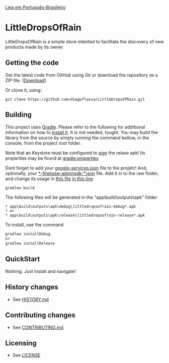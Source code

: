 [Leia em Português-Brasileiro](README.ptBR.md)
# LittleDropsOfRain

LittleDropsOfRain is a simple store intented to facilitate the discovery of new products made by its owner


## Getting the code

Get the latest code from GitHub using Git or download the repository as a ZIP file.
([Download](https://github.com/diegoflassa/LittleDropsOfRain/archive/master.zip))

Or clone it, using:

    git clone https://github.com/diegoflassa/LittleDropsOfRain.git


## Building

This project uses [Gradle](https://gradle.org/). Please refer to the following for additional information on how to [install it](https://gradle.org/install/). It is not needed, tought.
You may build the library from the source by simply running the command bellow, in the console, from the project root folder.

Note that an Keystore must be configured to [sign](https://developer.android.com/studio/publish/app-signing) the relase apk!
Its properties may be found at [gradle.properties](https://github.com/diegoflassa/LittleDropsOfRain/blob/master/gradle.properties)

Dont forget to add your [google-services.json](https://support.google.com/firebase/answer/7015592?hl=en) file to the projetc!
And, optionally, your [\*-firebase-adminsdk-\*.json](https://firebase.google.com/docs/admin/setup) file. Add it in to the raw folder,
and change its usage in [this file](https://github.com/diegoflassa/LittleDropsOfRain/blob/master/app/src/main/java/app/web/diegoflassa_site/littledropsofrain/ui/topic/SendTopicMessageFragment.kt)
[in this line](https://github.com/diegoflassa/LittleDropsOfRain/blob/9f5775af7e0b896f4d22142bc94fb0c7b6ea169d/app/src/main/java/app/web/diegoflassa_site/littledropsofrain/ui/topic/SendTopicMessageFragment.kt#L349)

```gradle
gradlew build
```

The following files will be generated in the "app\build\outputs\apk" folder

```
* app\build\outputs\apk\debug\littledropsofrain-debug*.apk
* or
* app\build\outputs\apk\release\littledropsofrain-release*.apk
```

To install, use the command

```gradle
gradlew installDebug
or
gradlew installRelease
```

## QuickStart

Nothing. Just Install and navigate!


## History changes

* See [HISTORY.md](HISTORY.md)


## Contributing changes

* See [CONTRIBUTING.md](CONTRIBUTING.md)


## Licensing

* See [LICENSE](LICENSE)
